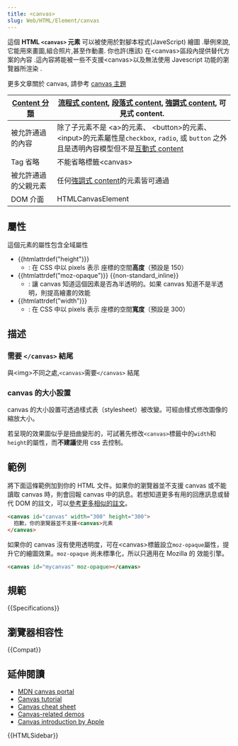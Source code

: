 ```yaml
---
title: <canvas>
slug: Web/HTML/Element/canvas
---
```


這個 **HTML `<canvas>` 元素** 可以被使用於對腳本程式(JaveScript) 繪圖 .舉例來說, 它能用來畫圖,組合照片,甚至作動畫. 你也許(應該) 在\<canvas>區段內提供替代方案的內容 .這內容將能被一些不支援\<canvas>以及無法使用 Javescript 功能的瀏覽器所渲染 .

更多文章關於 canvas, 請參考 [canvas 主題](/zh-TW/docs/Web/API/Canvas_API)

| [Content 分類](/zh-TW/docs/HTML/Content_categories) | [流程式 content](/zh-TW/docs/HTML/Content_categories#Flow_content), [段落式 content](/zh-TW/docs/HTML/Content_categories#Phrasing_content), [強調式 content](/zh-TW/docs/HTML/Content_categories#Embedded_content), 可見式 content. |
| --------------------------------------------------- | ----------------------------------------------------------------------------------------------------------------------------------------------------------------------------------------------------------------------------------- |
| 被允許通過的內容                                    | 除了子元素不是 \<a>的元素、 \<button>的元素、\<input>的元素屬性是`checkbox`, `radio`, 或 `button` 之外且是透明內容模型但不是[互動式 content](/zh-TW/docs/HTML/Content_categories#Interactive_content)                               |
| Tag 省略                                            | 不能省略標籤\<canvas></canvas>                                                                                                                                                                                                      |
| 被允許通過的父親元素                                | 任何[強調式 content](/zh-TW/docs/HTML/Content_categories#Phrasing_content)的元素皆可通過                                                                                                                                            |
| DOM 介面                                            | HTMLCanvasElement                                                                                                                                                                                                                   |

## 屬性

這個元素的屬性包含全域屬性

- {{htmlattrdef("height")}}
  - : 在 CSS 中以 pixels 表示 座標的空間**高度**（預設是 150）
- {{htmlattrdef("moz-opaque")}} {{non-standard_inline}}
  - : 讓 canvas 知道這個因素是否為半透明的。如果 canvas 知道不是半透明，則提高繪畫的效能
- {{htmlattrdef("width")}}
  - : 在 CSS 中以 pixels 表示 座標的空間**寬度**（預設是 300）

## 描述

### 需要 `</canvas>` 結尾

與\<img>不同之處,`<canvas>`需要`</canvas>` 結尾

### canvas 的大小設置

canvas 的大小設置可透過樣式表（stylesheet）被改變。可經由樣式修改圖像的縮放大小。

若呈現的效果圖似乎是扭曲變形的，可試著先修改`<canvas>`標籤中的`width`和`height`的屬性，而**不建議**使用 css 去控制。

## 範例

將下面這條範例加到你的 HTML 文件。如果你的瀏覽器並不支援 canvas 或不能讀取 canvas 時，則會回報 canvas 中的訊息。若想知道更多有用的回應訊息或替代 DOM 的註文，可以[參考更多相似的註文](/zh-TW/docs/Web/API/Canvas_API/Tutorial/Hit_regions_and_accessibility)。

```html
<canvas id="canvas" width="300" height="300">
  抱歉，你的瀏覽器並不支援<canvas>元素
</canvas>
```

如果你的 canvas 沒有使用透明度，可在\<canvas>標籤設立`moz-opaque`屬性，提升它的繪圖效果。`moz-opaque` 尚未標準化，所以只適用在 Mozilla 的 效能引擎。

```html
<canvas id="mycanvas" moz-opaque></canvas>
```

## 規範

{{Specifications}}

## 瀏覽器相容性

{{Compat}}

## 延伸閱讀

- [MDN canvas portal](/zh-TW/docs/Web/API/Canvas_API)
- [Canvas tutorial](/zh-TW/docs/Web/API/Canvas_API/Tutorial)
- [Canvas cheat sheet](https://simon.html5.org/dump/html5-canvas-cheat-sheet.html)
- [Canvas-related demos](/zh-TW/demos/tag/tech:canvas)
- [Canvas introduction by Apple](https://developer.apple.com/library/safari/documentation/AudioVideo/Conceptual/HTML-canvas-guide/Introduction/Introduction.html)

{{HTMLSidebar}}
